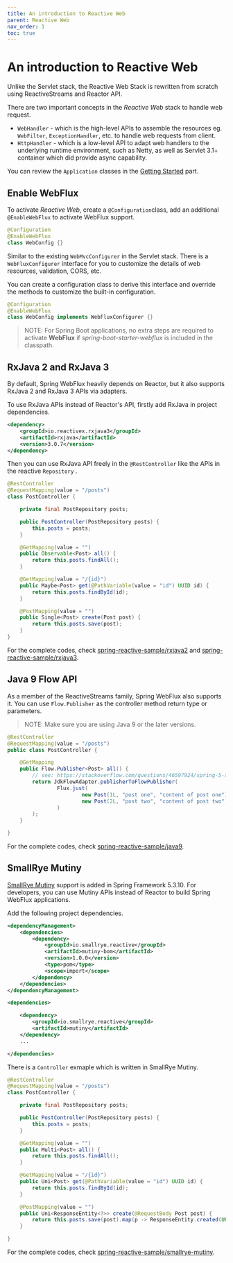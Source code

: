 ```yaml
---
title: An introduction to Reactive Web
parent: Reactive Web
nav_order: 1
toc: true
---
```


# An introduction to Reactive Web

Unlike the Servlet stack, the Reactive Web Stack is rewritten from scratch using ReactiveStreams and Reactor API.

There are two important concepts in the *Reactive Web*  stack to handle web request.

* `WebHandler` - which is the high-level APIs to assemble the  resources eg. `WebFilter`, `ExceptionHandler`, etc. to handle web requests from client.
* `HttpHandler` - which is a low-level API to adapt web handlers to the underlying runtime environment, such as Netty, as well as Servlet 3.1+ container which did provide async capability.

You can review the `Application` classes in the [Getting Started](../start) part.

## Enable WebFlux

To activate *Reactive Web*, create a `@Configuration`class, add an additional `@EnableWebFlux` to activate WebFlux support.

```java
@Configuration
@EnableWebFlux
class WebConfig {}
```
Similar to the existing `WebMvcConfigurer` in the Servlet stack.  There is a `WebFluxConfigurer` interface for you  to customize the details of web resources, validation,  CORS,  etc.

You can create a configuration class to derive this interface and override the methods to customize the built-in configuration.

```java
@Configuration
@EnableWebFlux
class WebConfig implements WebFluxConfigurer {}
````

> NOTE: For Spring Boot applications, no extra steps are required  to activate  **WebFlux** if *spring-boot-starter-webflux* is included in the classpath.

## RxJava 2 and RxJava 3 

By default, Spring WebFlux  heavily depends on Reactor, but it also supports RxJava 2 and RxJava 3 APIs via adapters.

To use RxJava APIs instead of Reactor's API, firstly add RxJava in project dependencies.

```xml
<dependency>
    <groupId>io.reactivex.rxjava3</groupId>
    <artifactId>rxjava</artifactId>
    <version>3.0.7</version>
</dependency>
```

Then you can use RxJava API freely in the `@RestController` like the APIs in the reactive `Repository` .

```java
@RestController
@RequestMapping(value = "/posts")
class PostController {

    private final PostRepository posts;

    public PostController(PostRepository posts) {
        this.posts = posts;
    }

    @GetMapping(value = "")
    public Observable<Post> all() {
        return this.posts.findAll();
    }

    @GetMapping(value = "/{id}")
    public Maybe<Post> get(@PathVariable(value = "id") UUID id) {
        return this.posts.findById(id);
    }

    @PostMapping(value = "")
    public Single<Post> create(Post post) {
        return this.posts.save(post);
    }
}
```

For the complete codes, check [spring-reactive-sample/rxjava2](https://github.com/hantsy/spring-reactive-sample/blob/master/rxjava2) and [spring-reactive-sample/rxjava3](https://github.com/hantsy/spring-reactive-sample/blob/master/rxjava3).

## Java 9 Flow API

As a member of the ReactiveStreams family, Spring WebFlux  also supports it.  You can use `Flow.Publisher` as the controller method return type or parameters.

> NOTE: Make sure you are using  Java 9 or the later versions.

```java
@RestController
@RequestMapping(value = "/posts")
public class PostController {

    @GetMapping
    public Flow.Publisher<Post> all() {
        // see: https://stackoverflow.com/questions/46597924/spring-5-supports-java-9-flow-apis-in-its-reactive-feature
        return JdkFlowAdapter.publisherToFlowPublisher(
                Flux.just(
                        new Post(1L, "post one", "content of post one"),
                        new Post(2L, "post two", "content of post two")
                )
        );
    }

}
```

For the complete codes, check [spring-reactive-sample/java9](https://github.com/hantsy/spring-reactive-sample/blob/master/java9).

## SmallRye Mutiny 

[SmallRye Mutiny](https://smallrye.io/smallrye-mutiny) support is added in Spring Framework 5.3.10. For developers, you can use Mutiny APIs instead of Reactor to build Spring WebFlux applications.

Add the following project dependencies.

```xml
<dependencyManagement>
    <dependencies>
        <dependency>
            <groupId>io.smallrye.reactive</groupId>
            <artifactId>mutiny-bom</artifactId>
            <version>1.0.0</version>
            <type>pom</type>
            <scope>import</scope>
        </dependency>
    </dependencies>
</dependencyManagement>

<dependencies>

    <dependency>
        <groupId>io.smallrye.reactive</groupId>
        <artifactId>mutiny</artifactId>
    </dependency>
    ...

</dependencies>
```

There is a `Controller` exmaple which is written in SmallRye Mutiny.

```java
@RestController
@RequestMapping(value = "/posts")
class PostController {

    private final PostRepository posts;

    public PostController(PostRepository posts) {
        this.posts = posts;
    }

    @GetMapping(value = "")
    public Multi<Post> all() {
        return this.posts.findAll();
    }

    @GetMapping(value = "/{id}")
    public Uni<Post> get(@PathVariable(value = "id") UUID id) {
        return this.posts.findById(id);
    }

    @PostMapping(value = "")
    public Uni<ResponseEntity<?>> create(@RequestBody Post post) {
        return this.posts.save(post).map(p -> ResponseEntity.created(URI.create("/posts/" + p.getId())).build());
    }

}
```

For the complete codes, check [spring-reactive-sample/smallrye-mutiny](https://github.com/hantsy/spring-reactive-sample/blob/master/smallrye-mutiny).
